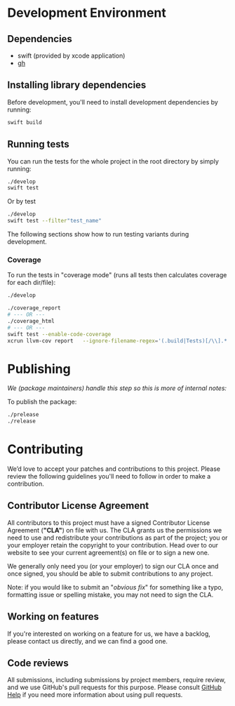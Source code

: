 # Development Environment

## Dependencies

* swift (provided by xcode application)
* [gh](https://github.com/cli/cli#installation) 

## Installing library dependencies

Before development, you'll need to install development dependencies by running:

```bash
swift build
```

## Running tests

You can run the tests for the whole project in the root directory by simply running:

```bash
./develop
swift test
```

Or by test
```bash
./develop
swift test --filter"test_name"
```

The following sections show how to run testing variants during development.

### Coverage

To run the tests in "coverage mode" (runs all tests then calculates coverage for each dir/file):
```bash
./develop

./coverage_report
# --- OR ---
./coverage_html
# --- OR ---
swift test --enable-code-coverage
xcrun llvm-cov report   --ignore-filename-regex='(.build|Tests)[/\\].*'   -instr-profile $(swift test --show-codecov-path | xargs dirname)/default.profdata $(find .build/debug/xenon_view_sdk.build -name '*.o' -print0 | xargs -0 printf '%s ')
```

# Publishing

_We (package maintainers) handle this step so this is more of internal notes:_

To publish the package:
```bash
./prelease
./release
```

# Contributing

We’d love to accept your patches and contributions to this project. Please review the following guidelines you'll need to follow in order to make a contribution.

## Contributor License Agreement

All contributors to this project must have a signed Contributor License Agreement (**"CLA"**) on file with us. The CLA grants us the permissions we need to use and redistribute your contributions as part of the project; you or your employer retain the copyright to your contribution. Head over to our website to see your current agreement(s) on file or to sign a new one.

We generally only need you (or your employer) to sign our CLA once and once signed, you should be able to submit contributions to any project.

Note: if you would like to submit an "_obvious fix_" for something like a typo, formatting issue or spelling mistake, you may not need to sign the CLA.

## Working on features

If you're interested on working on a feature for us, we have a backlog, please contact us directly, and we can find a good one.

## Code reviews

All submissions, including submissions by project members, require review, and we use GitHub's pull requests for this purpose. Please consult [GitHub Help](https://help.github.com/articles/about-pull-requests/) if you need more information about using pull requests.
